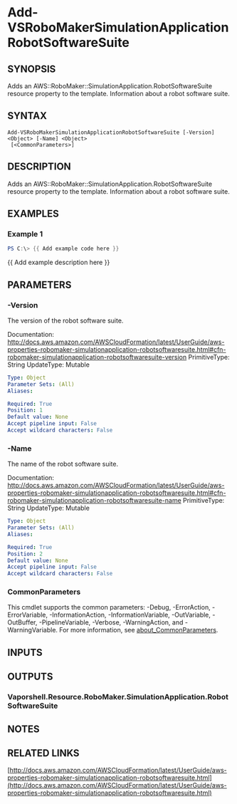 # Add-VSRoboMakerSimulationApplicationRobotSoftwareSuite

## SYNOPSIS
Adds an AWS::RoboMaker::SimulationApplication.RobotSoftwareSuite resource property to the template.
Information about a robot software suite.

## SYNTAX

```
Add-VSRoboMakerSimulationApplicationRobotSoftwareSuite [-Version] <Object> [-Name] <Object>
 [<CommonParameters>]
```

## DESCRIPTION
Adds an AWS::RoboMaker::SimulationApplication.RobotSoftwareSuite resource property to the template.
Information about a robot software suite.

## EXAMPLES

### Example 1
```powershell
PS C:\> {{ Add example code here }}
```

{{ Add example description here }}

## PARAMETERS

### -Version
The version of the robot software suite.

Documentation: http://docs.aws.amazon.com/AWSCloudFormation/latest/UserGuide/aws-properties-robomaker-simulationapplication-robotsoftwaresuite.html#cfn-robomaker-simulationapplication-robotsoftwaresuite-version
PrimitiveType: String
UpdateType: Mutable

```yaml
Type: Object
Parameter Sets: (All)
Aliases:

Required: True
Position: 1
Default value: None
Accept pipeline input: False
Accept wildcard characters: False
```

### -Name
The name of the robot software suite.

Documentation: http://docs.aws.amazon.com/AWSCloudFormation/latest/UserGuide/aws-properties-robomaker-simulationapplication-robotsoftwaresuite.html#cfn-robomaker-simulationapplication-robotsoftwaresuite-name
PrimitiveType: String
UpdateType: Mutable

```yaml
Type: Object
Parameter Sets: (All)
Aliases:

Required: True
Position: 2
Default value: None
Accept pipeline input: False
Accept wildcard characters: False
```

### CommonParameters
This cmdlet supports the common parameters: -Debug, -ErrorAction, -ErrorVariable, -InformationAction, -InformationVariable, -OutVariable, -OutBuffer, -PipelineVariable, -Verbose, -WarningAction, and -WarningVariable. For more information, see [about_CommonParameters](http://go.microsoft.com/fwlink/?LinkID=113216).

## INPUTS

## OUTPUTS

### Vaporshell.Resource.RoboMaker.SimulationApplication.RobotSoftwareSuite
## NOTES

## RELATED LINKS

[http://docs.aws.amazon.com/AWSCloudFormation/latest/UserGuide/aws-properties-robomaker-simulationapplication-robotsoftwaresuite.html](http://docs.aws.amazon.com/AWSCloudFormation/latest/UserGuide/aws-properties-robomaker-simulationapplication-robotsoftwaresuite.html)

